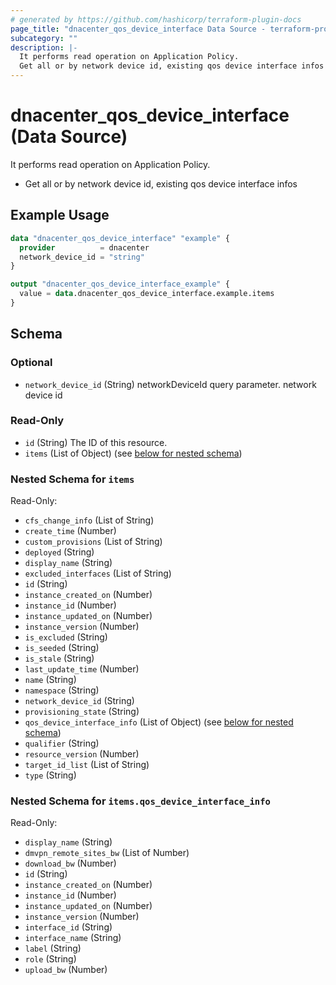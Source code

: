 ```yaml
---
# generated by https://github.com/hashicorp/terraform-plugin-docs
page_title: "dnacenter_qos_device_interface Data Source - terraform-provider-dnacenter"
subcategory: ""
description: |-
  It performs read operation on Application Policy.
  Get all or by network device id, existing qos device interface infos
---
```


# dnacenter_qos_device_interface (Data Source)

It performs read operation on Application Policy.

- Get all or by network device id, existing qos device interface infos

## Example Usage

```terraform
data "dnacenter_qos_device_interface" "example" {
  provider          = dnacenter
  network_device_id = "string"
}

output "dnacenter_qos_device_interface_example" {
  value = data.dnacenter_qos_device_interface.example.items
}
```

<!-- schema generated by tfplugindocs -->
## Schema

### Optional

- `network_device_id` (String) networkDeviceId query parameter. network device id

### Read-Only

- `id` (String) The ID of this resource.
- `items` (List of Object) (see [below for nested schema](#nestedatt--items))

<a id="nestedatt--items"></a>
### Nested Schema for `items`

Read-Only:

- `cfs_change_info` (List of String)
- `create_time` (Number)
- `custom_provisions` (List of String)
- `deployed` (String)
- `display_name` (String)
- `excluded_interfaces` (List of String)
- `id` (String)
- `instance_created_on` (Number)
- `instance_id` (Number)
- `instance_updated_on` (Number)
- `instance_version` (Number)
- `is_excluded` (String)
- `is_seeded` (String)
- `is_stale` (String)
- `last_update_time` (Number)
- `name` (String)
- `namespace` (String)
- `network_device_id` (String)
- `provisioning_state` (String)
- `qos_device_interface_info` (List of Object) (see [below for nested schema](#nestedobjatt--items--qos_device_interface_info))
- `qualifier` (String)
- `resource_version` (Number)
- `target_id_list` (List of String)
- `type` (String)

<a id="nestedobjatt--items--qos_device_interface_info"></a>
### Nested Schema for `items.qos_device_interface_info`

Read-Only:

- `display_name` (String)
- `dmvpn_remote_sites_bw` (List of Number)
- `download_bw` (Number)
- `id` (String)
- `instance_created_on` (Number)
- `instance_id` (Number)
- `instance_updated_on` (Number)
- `instance_version` (Number)
- `interface_id` (String)
- `interface_name` (String)
- `label` (String)
- `role` (String)
- `upload_bw` (Number)


